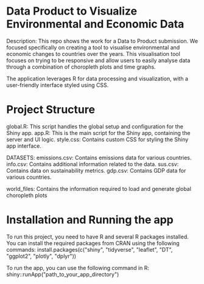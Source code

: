 # Data Product to Visualize Environmental and Economic Data

Description:
This repo shows the work for a Data to Product submission. We focused specifically on creating a tool to visualise environmental and economic changes to countries over the years. This visualisation tool focuses on trying to be responsive and allow users to easily analyse data through a combination of choropleth plots and time graphs. 

The application leverages R for data processing and visualization, with a user-friendly interface styled using CSS.

# Project Structure
global.R: This script handles the global setup and configuration for the Shiny app.
app.R: This is the main script for the Shiny app, containing the server and UI logic.
style.css: Contains custom CSS for styling the Shiny app interface.

DATASETS:
emissions.csv: Contains emissions data for various countries.
info.csv: Contains additional information related to the data.
sus.csv: Contains data on sustainability metrics.
gdp.csv: Contains GDP data for various countries.

world_files: Contains the information required to load and generate global choropleth plots

# Installation and Running the app
To run this project, you need to have R and several R packages installed. You can install the required packages from CRAN using the following commands:
install.packages(c("shiny", "tidyverse", "leaflet", "DT", "ggplot2", "plotly", "dplyr"))


To run the app, you can use the following command in R:
shiny::runApp("path_to_your_app_directory")


